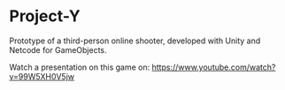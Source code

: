 # Project-Y
Prototype of a third-person online shooter, developed with Unity and Netcode for GameObjects.

Watch a presentation on this game on: https://www.youtube.com/watch?v=99W5XH0V5jw
